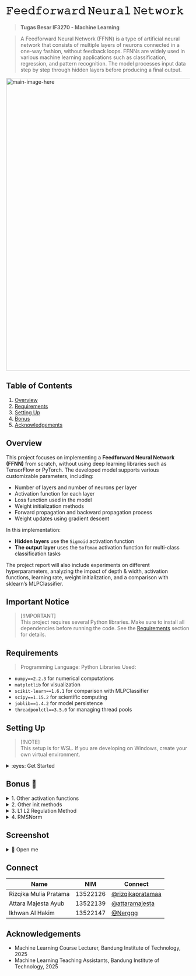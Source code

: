 # 𝙵𝚎𝚎𝚍𝚏𝚘𝚛𝚠𝚊𝚛𝚍 𝙽𝚎𝚞𝚛𝚊𝚕 𝙽𝚎𝚝𝚠𝚘𝚛𝚔

> **Tugas Besar IF3270 - Machine Learning**

> A Feedforward Neural Network (FFNN) is a type of artificial neural network that consists of multiple layers of neurons connected in a one-way fashion, without feedback loops. FFNNs are widely used in various machine learning applications such as classification, regression, and pattern recognition. The model processes input data step by step through hidden layers before producing a final output.

<img src="src" alt="main-image-here" width="800"/>

## Table of Contents

1. [Overview](#overview)
2. [Requirements](#requirements)
3. [Setting Up](#setting-up)
4. [Bonus](#bonus-🤑)
5. [Acknowledgements](#acknowledgements)

## Overview

This project focuses on implementing a **Feedforward Neural Network (FFNN)** from scratch, without using deep learning libraries such as TensorFlow or PyTorch. The developed model supports various customizable parameters, including:

   - Number of layers and number of neurons per layer
   - Activation function for each layer
   - Loss function used in the model
   - Weight initialization methods
   - Forward propagation and backward propagation process
   - Weight updates using gradient descent

In this implementation:
   - **Hidden layers** use the `Sigmoid` activation function
   - **The output layer** uses the `Softmax` activation function for multi-class classification tasks

The project report will also include experiments on different hyperparameters, analyzing the impact of depth & width, activation functions, learning rate, weight initialization, and a comparison with sklearn’s MLPClassifier.

## Important Notice
>
> [!IMPORTANT]\
> This project requires several Python libraries. Make sure to install all dependencies before running the code. See the [Requirements](#requirements) section for details.

## Requirements

> Programming Language: Python
> Libraries Used:
   - `numpy==2.2.3` for numerical computations
   - `matplotlib` for visualization
   - `scikit-learn==1.6.1` for comparison with MLPClassifier
   - `scipy==1.15.2` for scientific computing
   - `joblib==1.4.2` for model persistence
   - `threadpoolctl==3.5.0` for managing thread pools

## Setting Up

>
> [!NOTE]\
> This setup is for WSL. If you are developing on Windows, create your own virtual environment.

<details>
<summary>:eyes: Get Started</summary>
#### Clone the Repository:

```sh
 git clone https://github.com/rizqikapratamaa/Tubes1_ML_51.git
 cd TUBES1_ML_51
```

#### Create new env

```sh
 python3 -m venv env_tubes
 source env_tubes/bin/activate
```

#### Install requirements

```sh
 pip install -r requirement.txt
```

#### Run the program

```sh
 python3 main.py
```

#### After finishing, exit from venv

```sh
 python3 main.py
```
</details>

## Bonus 🤑
<details>
<summary>1. Other activation functions</summary>

Details

> Responsible: 13522147
</details>

<details>
<summary>2. Other init methods</summary>

Details

> Responsible: 13522139
</details>

<details>
<summary>3. L1 L2 Regulation Method</summary>

Details

> Responsible: 13522126 
</details>

<details>
<summary>4. RMSNorm </summary>

Details

> Responsible: 13522126 
</details>

## Screenshot

<details>
<summary>📸 Open me</summary>

<img src="src" alt="example-image-here" width="800"/>

</details>

## Connect

| Name                      | NIM      | Connect                                                |
| ------------------------- | -------- | ------------------------------------------------------ |
| Rizqika Mulia Pratama | 13522126 | [@rizqikapratamaa](https://github.com/rizqikapratamaa) |
| Attara Majesta Ayub       | 13522139 | [@attaramajesta](https://github.com/attaramajesta)     |
| Ikhwan Al Hakim | 13522147 | [@Nerggg](https://github.com/Nerggg) |

## Acknowledgements

- Machine Learning Course Lecturer, Bandung Institute of Technology, 2025
- Machine Learning Teaching Assistants, Bandung Institute of Technology, 2025
